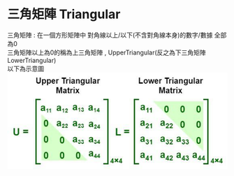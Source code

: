 # 三角矩陣 Triangular 
三角矩陣 : 在一個方形矩陣中 對角線以上/以下(不含對角線本身)的數字/數據 全部為0  
三角矩陣以上為0的稱為上三角矩陣 , UpperTriangular(反之為下三角矩陣 LowerTriangular)  
以下為示意圖  
![image](https://github.com/ScottKYK/LowerTriangular/blob/main/tma.jpg)  
